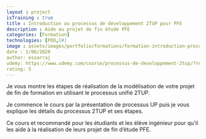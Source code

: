 ```yaml
---
layout : project
isTraining : true
title : Introduction au processus de développement 2TUP pour PFE
description : Aide au projet de fin étude PFE
categories: [Formation]
technologies: [POO,C#]
image : assets/images/portfolio/formations/formation-introduction-processus-de-développement-2tup-pour-pfe.jpg
date : 1/06/2020
author: essarraj
udemy: https://www.udemy.com/course/processus-de-developpement-2tup/?referralCode=441C2F35CF85B5D3EB31
rating: 5
---
```


Je vous montre les étapes de réalisation de la modélisation de votre projet de fin de formation en utilisant le processus unifié 2TUP.

Je commence le cours par la présentation de processus UP puis je vous explique les détails du processus 2TUP et ses étapes.

Ce cours et recommandé pour les étudiants et les élève ingénieur pour qu’il les aide à la réalisation de leurs projet de fin d’étude PFE.